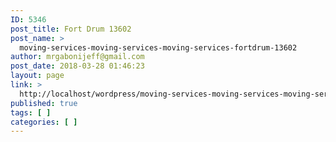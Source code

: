 ```yaml
---
ID: 5346
post_title: Fort Drum 13602
post_name: >
  moving-services-moving-services-moving-services-fortdrum-13602
author: mrgabonijeff@gmail.com
post_date: 2018-03-28 01:46:23
layout: page
link: >
  http://localhost/wordpress/moving-services-moving-services-moving-services-fortdrum-13602/
published: true
tags: [ ]
categories: [ ]
---
```

